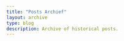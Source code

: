 ```yaml
---
title: "Posts Archief"
layout: archive
type: blog
description: Archive of historical posts.
---
```

